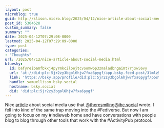 ```yaml
---
layout: post
microblog: true
guid: http://slison.micro.blog/2025/04/12/nice-article-about-social-media.html
post_id: 5304628
custom_summary: false
summary: ""
date: 2025-04-12T07:29:08-0000
lastmod: 2025-04-12T07:29:09-0000
type: post
categories:
- "Thoughts"
url: /2025/04/12/nice-article-about-social-media.html
bluesky:
  id: bafyreibamfbkxj4pyrmkciloojtcvoomw6p3zmaladbngaimt7rjxw56vy
  url: 'at://did:plc:5jr2zy3bgol6hjw7fxa6pygf/app.bsky.feed.post/3lmlz5c3sd32e'
  link: 'https://bsky.app/profile/did:plc:5jr2zy3bgol6hjw7fxa6pygf/post/3lmlz5c3sd32e'
  handle: samuellison.bsky.social
  hostname: bsky.social
  did: 'did:plc:5jr2zy3bgol6hjw7fxa6pygf'
---
```

Nice [article](https://theresmiling.eu/blog/2025/03/social-media-use) about social media use that [@theresmiling@ibe.social](https://micro.blog/theresmiling@ibe.social) wrote. I fell into kind of the same trap moving into the #Fediverse. But now I am going to focus on my #indieweb home and have conversations with people blog to blog through other tools that work with the #ActivityPub protocol.
